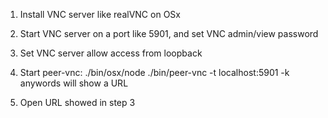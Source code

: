 1. Install VNC server like realVNC on OSx

2. Start VNC server on a port like 5901, and set VNC admin/view password

3. Set VNC server allow access from loopback

4. Start peer-vnc: ./bin/osx/node ./bin/peer-vnc -t localhost:5901 -k anywords will show a URL

5. Open URL showed in step 3

